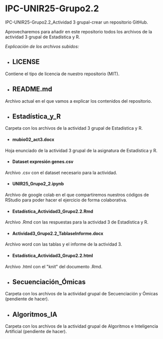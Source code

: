 # IPC-UNIR25-Grupo2.2
IPC-UNIR25-Grupo2.2_Actividad 3 grupal-crear un repositorio GitHub. 

Aprovecharemos para añadir en este repositorio todos los archivos de la actividad 3 grupal de Estadística y R.

*Explicación de los archivos subidos:*

- ## LICENSE
  
Contiene el tipo de licencia de nuestro repositorio (MIT).

- ## README.md
  
Archivo actual en el que vamos a explicar los contenidos del repositorio.

- ## Estadística_y_R
  
Carpeta con los archivos de la actividad 3 grupal de Estadística y R.

- #### mubio02_act3.docx
  
Hoja enunciado de la actividad 3 grupal de la asignatura de Estadística y R.

- #### Dataset expresión genes.csv
  
Archivo .csv con el dataset necesario para la actividad.

- #### UNIR25_Grupo2_2.ipynb
  
Archivo de google colab en el que compartiremos nuestros códigos de RStudio para poder hacer el ejercicio de forma colaborativa.

- #### Estadística_Actividad3_Grupo2.2.Rmd
  
Archivo .Rmd con las respuestas para la actividad 3 de Estadística y R.

- #### Actividad3_Grupo2.2_TablaseInforme.docx

Archivo word con las tablas y el informe de la actividad 3.

- #### Estadística_Actividad3_Grupo2.2.html

Archivo .html con el "knit" del documento .Rmd.

- ## Secuenciación_Ómicas
  
Carpeta con los archivos de la actividad grupal de Secuenciación y Ómicas (pendiente de hacer). 

- ## Algoritmos_IA
  
Carpeta con los archivos de la actividad grupal de Algoritmos e Inteligencia Artificial (pendiente de hacer). 
